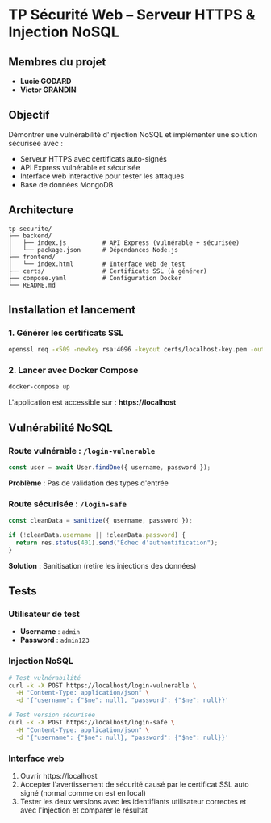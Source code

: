 # TP Sécurité Web – Serveur HTTPS & Injection NoSQL

## Membres du projet
- **Lucie GODARD**
- **Victor GRANDIN**

## Objectif

Démontrer une vulnérabilité d'injection NoSQL et implémenter une solution sécurisée avec :
- Serveur HTTPS avec certificats auto-signés
- API Express vulnérable et sécurisée
- Interface web interactive pour tester les attaques
- Base de données MongoDB

## Architecture

```
tp-securite/
├── backend/
│   ├── index.js          # API Express (vulnérable + sécurisée)
│   └── package.json      # Dépendances Node.js
├── frontend/
│   └── index.html        # Interface web de test
├── certs/                # Certificats SSL (à générer)
├── compose.yaml          # Configuration Docker
└── README.md
```

## Installation et lancement

### 1. Générer les certificats SSL
```bash
openssl req -x509 -newkey rsa:4096 -keyout certs/localhost-key.pem -out certs/localhost.pem -days 365 -nodes -subj "/C=FR/ST=IDF/L=Paris/O=Dev/CN=localhost"
```

### 2. Lancer avec Docker Compose
```bash
docker-compose up
```

L'application est accessible sur : **https://localhost**

## Vulnérabilité NoSQL

### Route vulnérable : `/login-vulnerable`
```javascript
const user = await User.findOne({ username, password });
```
**Problème** : Pas de validation des types d'entrée

### Route sécurisée : `/login-safe`
```javascript
const cleanData = sanitize({ username, password });

if (!cleanData.username || !cleanData.password) {
  return res.status(401).send("Échec d'authentification");
}
```
**Solution** : Sanitisation (retire les injections des données)

## Tests

### Utilisateur de test
- **Username** : `admin`
- **Password** : `admin123`

### Injection NoSQL
```bash
# Test vulnérabilité
curl -k -X POST https://localhost/login-vulnerable \
  -H "Content-Type: application/json" \
  -d '{"username": {"$ne": null}, "password": {"$ne": null}}'

# Test version sécurisée
curl -k -X POST https://localhost/login-safe \
  -H "Content-Type: application/json" \
  -d '{"username": {"$ne": null}, "password": {"$ne": null}}'
```

### Interface web
1. Ouvrir https://localhost
2. Accepter l'avertissement de sécurité causé par le certificat SSL auto signé (normal comme on est en local)
3. Tester les deux versions avec les identifiants utilisateur correctes et avec l'injection et comparer le résultat